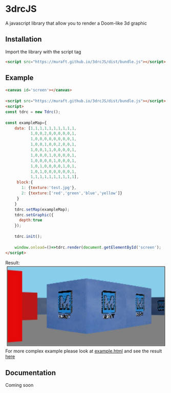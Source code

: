 # 3drcJS
A javascript library that allow you to render a Doom-like 3d graphic
## Installation
Import the library with the script tag
```html
<script src="https://muraft.github.io/3drcJS/dist/bundle.js"></script>
```
## Example
```html
<canvas id='screen'></canvas>

<script src="https://muraft.github.io/3drcJS/dist/bundle.js"></script>
<script>
const tdrc = new Tdrc();

const exampleMap={
    data: [1,1,1,1,1,1,1,1,1,1,
           1,0,0,2,0,0,0,0,0,1,
           1,0,0,0,0,0,0,0,0,1,
           1,0,0,1,0,0,2,0,0,1,
           1,0,0,1,1,0,0,0,0,1,
           1,0,0,0,1,0,0,0,0,1,
           1,0,0,0,0,1,0,0,0,1,
           1,0,1,0,0,0,0,1,0,1,
           1,0,1,0,0,0,0,0,0,1,
           1,1,1,1,1,1,1,1,1,1],
     block:{
       1: {texture:'test.jpg'},
       2: {texture:['red','green','blue','yellow']}
     }
    }
    tdrc.setMap(exampleMap);
    tdrc.setGraphic({
      depth:true
    });
    
    tdrc.init();
    
    window.onload=()=>tdrc.render(document.getElementById('screen');
</script>
```
Result:
![screenshot](screenshot.jpg)
For more complex example please look at [example.html](https://github.com/muraft/3drcJS/blob/main/example.html) and see the result [here](https://muraft.github.io/3drcJS/example.html)

## Documentation
Coming soon
